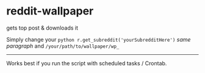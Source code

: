 # reddit-wallpaper
gets top post &amp; downloads it

Simply change your `python r.get_subreddit('yourSubredditHere')` *same paragraph*
and `/your/path/to/wallpaper/wp_`

***

Works best if you run the script
with scheduled tasks / Crontab.

